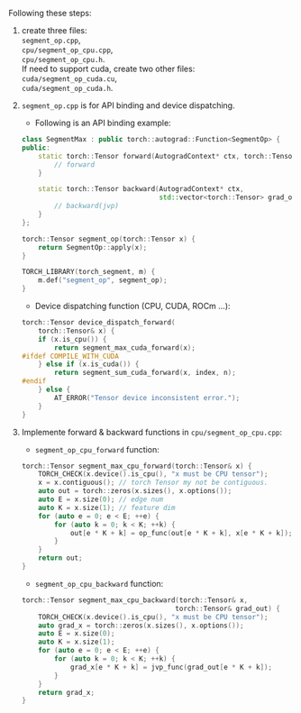 Following these steps:  
1. create three files:  
 `segment_op.cpp`,   
 `cpu/segment_op_cpu.cpp`,  
 `cpu/segment_op_cpu.h`.   
If need to support cuda, create two other files:  
 `cuda/segment_op_cuda.cu`,  
 `cuda/segment_op_cuda.h`.

2. `segment_op.cpp` is for API binding and device dispatching.  
    * Following is an API binding example:  
    ```c++
    class SegmentMax : public torch::autograd::Function<SegmentOp> {
    public:
        static torch::Tensor forward(AutogradContext* ctx, torch::Tensor x) {
            // forward
        }

        static torch::Tensor backward(AutogradContext* ctx, 
                                      std::vector<torch::Tensor> grad_outs) {
            // backward(jvp)
        }
    };

    torch::Tensor segment_op(torch::Tensor x) {
        return SegmentOp::apply(x);
    }

    TORCH_LIBRARY(torch_segment, m) {
        m.def("segment_op", segment_op);
    }
    ```

    * Device dispatching function (CPU, CUDA, ROCm ...):   
    ```c++
    torch::Tensor device_dispatch_forward(
        torch::Tensor& x) {
        if (x.is_cpu()) {
            return segment_max_cuda_forward(x);
    #ifdef COMPILE_WITH_CUDA
        } else if (x.is_cuda()) {
            return segment_sum_cuda_forward(x, index, n);
    #endif
        } else {
            AT_ERROR("Tensor device inconsistent error.");
        }
    }
    ```
2. Implemente forward & backward functions in `cpu/segment_op_cpu.cpp`:  
    * `segment_op_cpu_forward` function:
    ```c++
    torch::Tensor segment_max_cpu_forward(torch::Tensor& x) {
        TORCH_CHECK(x.device().is_cpu(), "x must be CPU tensor");
        x = x.contiguous(); // torch Tensor my not be contiguous.
        auto out = torch::zeros(x.sizes(), x.options());
        auto E = x.size(0); // edge num
        auto K = x.size(1); // feature dim
        for (auto e = 0; e < E; ++e) {
            for (auto k = 0; k < K; ++k) {
                out[e * K + k] = op_func(out[e * K + k], x[e * K + k]);
            }
        }
        return out;
    }
    ```

    * `segment_op_cpu_backward` function:
    ```c++
    torch::Tensor segment_max_cpu_backward(torch::Tensor& x,
                                          torch::Tensor& grad_out) {
        TORCH_CHECK(x.device().is_cpu(), "x must be CPU tensor");
        auto grad_x = torch::zeros(x.sizes(), x.options());
        auto E = x.size(0);
        auto K = x.size(1);
        for (auto e = 0; e < E; ++e) {
            for (auto k = 0; k < K; ++k) {
                grad_x[e * K + k] = jvp_func(grad_out[e * K + k]);
            }
        }
        return grad_x;
    }
    ```